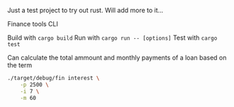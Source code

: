 Just a test project to try out rust. Will add more to it...

Finance tools CLI

Build with `cargo build`
Run with `cargo run -- [options]`
Test with `cargo test`

Can calculate the total ammount and 
monthly payments of a loan based on the term

```BASH
./target/debug/fin interest \
	-p 2500 \
	-i 7 \
	-m 60
```